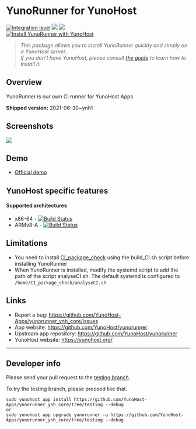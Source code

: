 # YunoRunner for YunoHost

[![Integration level](https://dash.yunohost.org/integration/yunorunner.svg)](https://dash.yunohost.org/appci/app/yunorunner) ![](https://ci-apps.yunohost.org/ci/badges/yunorunner.status.svg) ![](https://ci-apps.yunohost.org/ci/badges/yunorunner.maintain.svg)  
[![Install YunoRunner with YunoHost](https://install-app.yunohost.org/install-with-yunohost.svg)](https://install-app.yunohost.org/?app=yunorunner)

> *This package allows you to install YunoRunner quickly and simply on a YunoHost server.  
If you don't have YunoHost, please consult [the guide](https://yunohost.org/#/install) to learn how to install it.*

## Overview
YunoRunner is our own CI runner for YunoHost Apps

**Shipped version:** 2021-06-30~ynh1

## Screenshots

![](https://user-images.githubusercontent.com/30271971/52810447-e06b5600-3092-11e9-9853-fb46e46fda65.PNG)

## Demo

* [Official demo](https://ci-apps.yunohost.org)

## YunoHost specific features

#### Supported architectures

* x86-64 - [![Build Status](https://ci-apps.yunohost.org/ci/logs/yunorunner.svg)](https://ci-apps.yunohost.org/ci/apps/yunorunner/)
* ARMv8-A - [![Build Status](https://ci-apps-arm.yunohost.org/ci/logs/yunorunner.svg)](https://ci-apps-arm.yunohost.org/ci/apps/yunorunner/)

## Limitations

* You need to install [CI_package_check](https://github.com/YunoHost/CI_package_check) using the build_CI.sh script before installing YunoRunner
* When YunoRunner is installed, modify the systemd script to add the path of the script analyseCI.sh. The default systemd is configured to `/home/CI_package_check/analyseCI.sh`

## Links

 * Report a bug: https://github.com/YunoHost-Apps/yunorunner_ynh_core/issues
 * App website: https://github.com/YunoHost/yunorunner
 * Upstream app repository: https://github.com/YunoHost/yunorunner
 * YunoHost website: https://yunohost.org/

---

## Developer info

Please send your pull request to the [testing branch](https://github.com/YunoHost-Apps/yunorunner_ynh_core/tree/testing).

To try the testing branch, please proceed like that.
```
sudo yunohost app install https://github.com/YunoHost-Apps/yunorunner_ynh_core/tree/testing --debug
or
sudo yunohost app upgrade yunorunner -u https://github.com/YunoHost-Apps/yunorunner_ynh_core/tree/testing --debug
```
